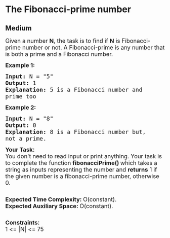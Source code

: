 # The Fibonacci-prime number
## Medium 
<div class="problem-statement" style="user-select: auto;">
                <p style="user-select: auto;"></p><p style="user-select: auto;"><span style="font-size: 18px; user-select: auto;">Given a number <strong style="user-select: auto;">N</strong>, the task is to find if <strong style="user-select: auto;">N</strong> is Fibonacci-prime number or not. A Fibonacci-prime is any number that is both a prime and a Fibonacci number.</span></p>

<p style="user-select: auto;"><strong style="user-select: auto;"><span style="font-size: 18px; user-select: auto;">Example 1:</span></strong></p>

<pre style="position: relative; user-select: auto;"><span style="font-size: 18px; user-select: auto;"><strong style="user-select: auto;">Input:</strong> N = "5"
<strong style="user-select: auto;">Output:</strong> 1
<strong style="user-select: auto;">Explanation:</strong> 5 is a Fibonacci number and
prime too </span><div class="open_grepper_editor" title="Edit &amp; Save To Grepper" style="user-select: auto;"></div></pre>

<p style="user-select: auto;"><strong style="user-select: auto;"><span style="font-size: 18px; user-select: auto;">Example 2:</span></strong></p>

<pre style="position: relative; user-select: auto;"><span style="font-size: 18px; user-select: auto;"><strong style="user-select: auto;">Input:</strong> N = "8"
<strong style="user-select: auto;">Output:</strong> 0
<strong style="user-select: auto;">Explanation:</strong> 8 is a Fibonacci number but, 
not a prime. </span><div class="open_grepper_editor" title="Edit &amp; Save To Grepper" style="user-select: auto;"></div></pre>

<p style="user-select: auto;"><span style="font-size: 18px; user-select: auto;"><strong style="user-select: auto;">Your Task:</strong><br style="user-select: auto;">
You don't need to read input or print anything. Your task is to complete the function <strong style="user-select: auto;">fibonacciPrime()&nbsp;</strong>which takes a string as inputs representing the number and <strong style="user-select: auto;">returns</strong> 1 if the given number is a fibonacci-prime number, otherwise 0.</span></p>

<p style="user-select: auto;"><br style="user-select: auto;">
<span style="font-size: 18px; user-select: auto;"><strong style="user-select: auto;">Expected Time Complexity:&nbsp;</strong>O(constant).<br style="user-select: auto;">
<strong style="user-select: auto;">Expected Auxiliary Space:&nbsp;</strong>O(constant).</span></p>

<p style="user-select: auto;"><br style="user-select: auto;">
<span style="font-size: 18px; user-select: auto;"><strong style="user-select: auto;">Constraints:</strong><br style="user-select: auto;">
1 &lt;= |N| &lt;= 75 </span></p>
 <p style="user-select: auto;"></p>
            </div>